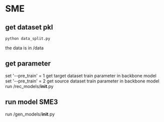 # SME

## get dataset pkl
```commandline
python data_split.py
```
the data is in /data 

## get parameter
set '--pre_train' = 1 get target dataset train parameter in backbone model
set '--pre_train' = 2 get source dataset train parameter in backbone model
run /rec_models/__init__.py

## run model SME3
run  /gen_models/__init__.py
